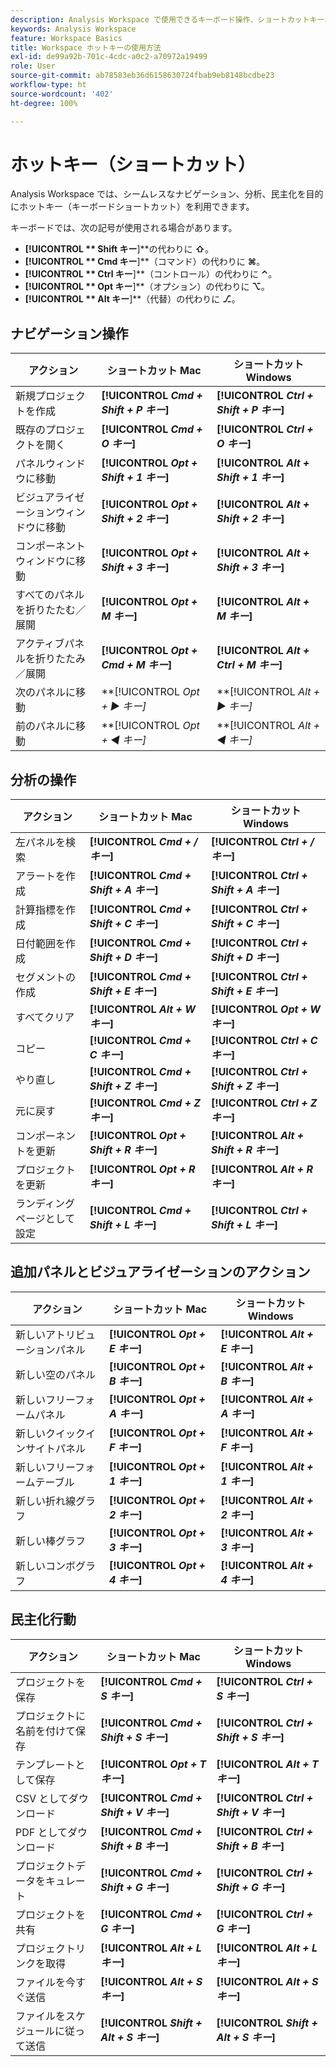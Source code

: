```yaml
---
description: Analysis Workspace で使用できるキーボード操作、ショートカットキー、ポイント＆クリックの動作について説明します。
keywords: Analysis Workspace
feature: Workspace Basics
title: Workspace ホットキーの使用方法
exl-id: de99a92b-701c-4cdc-a0c2-a70972a19499
role: User
source-git-commit: ab78583eb36d6158630724fbab9eb8148bcdbe23
workflow-type: ht
source-wordcount: '402'
ht-degree: 100%

---
```


# ホットキー（ショートカット）

Analysis Workspace では、シームレスなナビゲーション、分析、民主化を目的にホットキー（キーボードショートカット）を利用できます。

キーボードでは、次の記号が使用される場合があります。

- **[!UICONTROL ** Shift キー&#x200B;**]**&#x200B;の代わりに **⇧**。
- **[!UICONTROL ** Cmd キー&#x200B;**]**（コマンド）の代わりに **⌘**。
- **[!UICONTROL ** Ctrl キー&#x200B;**]**（コントロール）の代わりに **⌃**。
- **[!UICONTROL ** Opt キー&#x200B;**]**（オプション）の代わりに **⌥**。
- **[!UICONTROL ** Alt キー&#x200B;**]**（代替）の代わりに **⎇**。

## ナビゲーション操作

| アクション | ショートカット Mac | ショートカット Windows |
| --- | --- | --- | 
| 新規プロジェクトを作成 | **[!UICONTROL *Cmd + Shift + P キー&#x200B;*]** | **[!UICONTROL *Ctrl + Shift + P キー&#x200B;*]** |
| 既存のプロジェクトを開く | **[!UICONTROL *Cmd + O キー&#x200B;*]** | **[!UICONTROL *Ctrl + O キー&#x200B;*]** |
| パネルウィンドウに移動 | **[!UICONTROL *Opt + Shift + 1 キー&#x200B;*]** | **[!UICONTROL *Alt + Shift + 1 キー&#x200B;*]** |
| ビジュアライゼーションウィンドウに移動 | **[!UICONTROL *Opt + Shift + 2 キー&#x200B;*]** | **[!UICONTROL *Alt + Shift + 2 キー&#x200B;*]** |
| コンポーネントウィンドウに移動 | **[!UICONTROL *Opt + Shift + 3 キー&#x200B;*]** | **[!UICONTROL *Alt + Shift + 3 キー&#x200B;*]** |
| すべてのパネルを折りたたむ／展開 | **[!UICONTROL *Opt + M キー&#x200B;*]** | **[!UICONTROL *Alt + M キー&#x200B;*]** |
| アクティブパネルを折りたたみ／展開 | **[!UICONTROL *Opt + Cmd + M キー&#x200B;*]** | **[!UICONTROL *Alt + Ctrl + M キー&#x200B;*]** |
| 次のパネルに移動 | **[!UICONTROL *Opt *+ ▶︎ キー]** | **[!UICONTROL *Alt *+ ▶︎ キー]** |
| 前のパネルに移動 | **[!UICONTROL *Opt *+ ◀︎ キー]** | **[!UICONTROL *Alt *+ ◀︎ キー]** |

## 分析の操作

| アクション | ショートカット Mac | ショートカット Windows |
| --- | --- | --- | 
| 左パネルを検索 | **[!UICONTROL *Cmd + / キー&#x200B;*]** | **[!UICONTROL *Ctrl + / キー&#x200B;*]** |
| アラートを作成 | **[!UICONTROL *Cmd + Shift + A キー&#x200B;*]** | **[!UICONTROL *Ctrl + Shift + A キー&#x200B;*]** |
| 計算指標を作成 | **[!UICONTROL *Cmd + Shift + C キー&#x200B;*]** | **[!UICONTROL *Ctrl + Shift + C キー&#x200B;*]** |
| 日付範囲を作成 | **[!UICONTROL *Cmd + Shift + D キー&#x200B;*]** | **[!UICONTROL *Ctrl + Shift + D キー&#x200B;*]** |
| セグメントの作成 | **[!UICONTROL *Cmd + Shift + E キー&#x200B;*]** | **[!UICONTROL *Ctrl + Shift + E キー&#x200B;*]** |
| すべてクリア | **[!UICONTROL *Alt + W キー&#x200B;*]** | **[!UICONTROL *Opt + W キー&#x200B;*]** |
| コピー | **[!UICONTROL *Cmd + C キー&#x200B;*]** | **[!UICONTROL *Ctrl + C キー&#x200B;*]** |
| やり直し | **[!UICONTROL *Cmd + Shift + Z キー&#x200B;*]** | **[!UICONTROL *Ctrl + Shift + Z キー&#x200B;*]** |
| 元に戻す | **[!UICONTROL *Cmd + Z キー&#x200B;*]** | **[!UICONTROL *Ctrl + Z キー&#x200B;*]** |
| コンポーネントを更新 | **[!UICONTROL *Opt + Shift + R キー&#x200B;*]** | **[!UICONTROL *Alt + Shift + R キー&#x200B;*]** |
| プロジェクトを更新 | **[!UICONTROL *Opt + R キー&#x200B;*]** | **[!UICONTROL *Alt + R キー&#x200B;*]** |
| ランディングページとして設定 | **[!UICONTROL *Cmd + Shift + L キー&#x200B;*]** | **[!UICONTROL *Ctrl + Shift + L キー&#x200B;*]** |

## 追加パネルとビジュアライゼーションのアクション

| アクション | ショートカット Mac | ショートカット Windows |
| --- | --- | --- | 
| 新しいアトリビューションパネル | **[!UICONTROL *Opt + E キー&#x200B;*]** | **[!UICONTROL *Alt + E キー&#x200B;*]** |
| 新しい空のパネル | **[!UICONTROL *Opt + B キー&#x200B;*]** | **[!UICONTROL *Alt + B キー&#x200B;*]** |
| 新しいフリーフォームパネル | **[!UICONTROL *Opt + A キー&#x200B;*]** | **[!UICONTROL *Alt + A キー&#x200B;*]** |
| 新しいクイックインサイトパネル | **[!UICONTROL *Opt + F キー&#x200B;*]** | **[!UICONTROL *Alt + F キー&#x200B;*]** |
| 新しいフリーフォームテーブル | **[!UICONTROL *Opt + 1 キー&#x200B;*]** | **[!UICONTROL *Alt + 1 キー&#x200B;*]** |
| 新しい折れ線グラフ | **[!UICONTROL *Opt + 2 キー&#x200B;*]** | **[!UICONTROL *Alt + 2 キー&#x200B;*]** |
| 新しい棒グラフ | **[!UICONTROL *Opt + 3 キー&#x200B;*]** | **[!UICONTROL *Alt + 3 キー&#x200B;*]** |
| 新しいコンボグラフ | **[!UICONTROL *Opt + 4 キー&#x200B;*]** | **[!UICONTROL *Alt + 4 キー&#x200B;*]** |

## 民主化行動

| アクション | ショートカット Mac | ショートカット Windows |
| --- | --- | --- | 
| プロジェクトを保存 | **[!UICONTROL *Cmd + S キー&#x200B;*]** | **[!UICONTROL *Ctrl + S キー&#x200B;*]** |
| プロジェクトに名前を付けて保存 | **[!UICONTROL *Cmd + Shift + S キー&#x200B;*]** | **[!UICONTROL *Ctrl + Shift + S キー&#x200B;*]** |
| テンプレートとして保存 | **[!UICONTROL *Opt + T キー&#x200B;*]** | **[!UICONTROL *Alt + T キー&#x200B;*]** |
| CSV としてダウンロード | **[!UICONTROL *Cmd + Shift + V キー&#x200B;*]** | **[!UICONTROL *Ctrl + Shift + V キー&#x200B;*]** |
| PDF としてダウンロード | **[!UICONTROL *Cmd + Shift + B キー&#x200B;*]** | **[!UICONTROL *Ctrl + Shift + B キー&#x200B;*]** |
| プロジェクトデータをキュレート | **[!UICONTROL *Cmd + Shift + G キー&#x200B;*]** | **[!UICONTROL *Ctrl + Shift + G キー&#x200B;*]** |
| プロジェクトを共有 | **[!UICONTROL *Cmd + G キー&#x200B;*]** | **[!UICONTROL *Ctrl + G キー&#x200B;*]** |
| プロジェクトリンクを取得 | **[!UICONTROL *Alt + L キー&#x200B;*]** | **[!UICONTROL *Alt + L キー&#x200B;*]** |
| ファイルを今すぐ送信 | **[!UICONTROL *Alt + S キー&#x200B;*]** | **[!UICONTROL *Alt + S キー&#x200B;*]** |
| ファイルをスケジュールに従って送信 | **[!UICONTROL *Shift + Alt + S キー&#x200B;*]** | **[!UICONTROL *Shift + Alt + S キー&#x200B;*]** |
